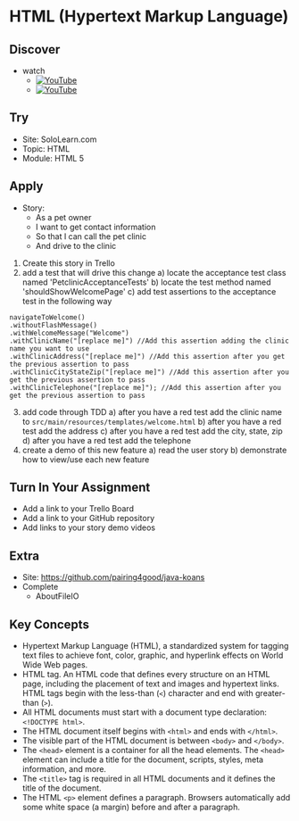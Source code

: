 # HTML (Hypertext Markup Language)

## Discover
-  watch
	 - [![YouTube](https://i.ytimg.com/vi/lHPkQfMu27w/default.jpg)](https://www.youtube.com/watch?v=d84Zuw7fRcA)
	 - [![YouTube](https://i.ytimg.com/vi/u3t6B_MambI/default.jpg)](https://www.youtube.com/watch?v=u3t6B_MambI)

## Try
- Site: SoloLearn.com
- Topic: HTML
- Module: HTML 5

## Apply
- Story: 
	- As a pet owner 
	- I want to get contact information
	- So that I can call the pet clinic
	- And drive to the clinic

1) Create this story in Trello
2) add a test that will drive this change
a) locate the acceptance test class named 'PetclinicAcceptanceTests'
b) locate the test method named 'shouldShowWelcomePage'
c) add test assertions to the acceptance test in the following way

```
navigateToWelcome()
.withoutFlashMessage()
.withWelcomeMessage("Welcome")
.withClinicName("[replace me]") //Add this assertion adding the clinic name you want to use
.withClinicAddress("[replace me]") //Add this assertion after you get the previous assertion to pass
.withClinicCityStateZip("[replace me]") //Add this assertion after you get the previous assertion to pass
.withClinicTelephone("[replace me]"); //Add this assertion after you get the previous assertion to pass
```

3) add code through TDD
a) after you have a red test add the clinic name to `src/main/resources/templates/welcome.html`
b) after you have a red test add the address
c) after you have a red test add the city, state, zip
d) after you have a red test add the telephone
4) create a demo of this new feature
a) read the user story
b) demonstrate how to view/use each new feature

## Turn In Your Assignment
- Add a link to your Trello Board
- Add a link to your GitHub repository
- Add links to your story demo videos

## Extra
- Site: https://github.com/pairing4good/java-koans
- Complete
  - AboutFileIO
  
## Key Concepts 
- Hypertext Markup Language (HTML), a standardized system for tagging text files to achieve font, color, graphic, and hyperlink effects on World Wide Web pages.
- HTML tag. An HTML code that defines every structure on an HTML page, including the placement of text and images and hypertext links. HTML tags begin with the less-than (`<`) character and end with greater-than (`>`).
- All HTML documents must start with a document type declaration: `<!DOCTYPE html>`.
- The HTML document itself begins with `<html>` and ends with `</html>`.
- The visible part of the HTML document is between `<body>` and `</body>`.
- The `<head>` element is a container for all the head elements. The `<head>` element can include a title for the document, scripts, styles, meta information, and more.
- The `<title>` tag is required in all HTML documents and it defines the title of the document.
- The HTML `<p>` element defines a paragraph. Browsers automatically add some white space (a margin) before and after a paragraph.
